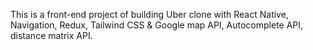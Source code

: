 This is a front-end project of building Uber clone with React Native, Navigation, Redux, Tailwind CSS & Google map API, Autocomplete API, distance matrix API.
